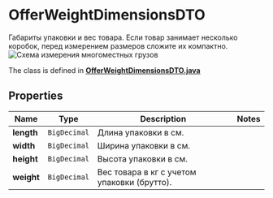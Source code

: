 

# OfferWeightDimensionsDTO

Габариты упаковки и вес товара.  Если товар занимает несколько коробок, перед измерением размеров сложите их компактно.  ![Схема измерения многоместных грузов](../../_images/reference/boxes-measure.png) 

The class is defined in **[OfferWeightDimensionsDTO.java](../../src/main/java/org/openapitools/model/OfferWeightDimensionsDTO.java)**

## Properties

Name | Type | Description | Notes
------------ | ------------- | ------------- | -------------
**length** | `BigDecimal` | Длина упаковки в см.  | 
**width** | `BigDecimal` | Ширина упаковки в см.  | 
**height** | `BigDecimal` | Высота упаковки в см.  | 
**weight** | `BigDecimal` | Вес товара в кг с учетом упаковки (брутто).  | 






